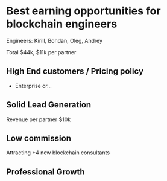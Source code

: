 # Best earning opportunities for blockchain engineers

Engineers: Kirill, Bohdan, Oleg, Andrey

Total $44k,   $11k per partner

## High End customers / Pricing policy

* Enterprise or...

## Solid Lead Generation

Revenue per partner $10k

## Low commission

Attracting +4 new blockchain consultants

## Professional Growth

